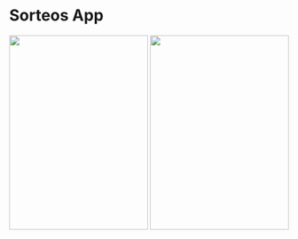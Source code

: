 # Sorteos App
<div style={display:'inline-block'}>
  <img src="https://github.com/IGerardoJR/sorteos_app/blob/main/Screenshot_20240305_110701.png" width="250" height="350">
  <img src="https://github.com/IGerardoJR/sorteos_app/blob/main/Screenshot_20240305_110853.png" width="250" height="350">
</div>
